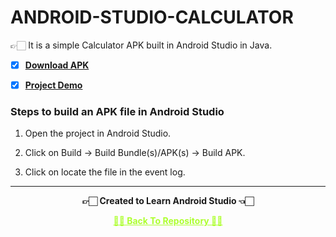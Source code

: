# ANDROID-STUDIO-CALCULATOR
 👉🏻 It is a simple Calculator APK built in Android Studio in Java.

 - [X] **[Download APK](https://github.com/Amey-Thakur/ANDROID-STUDIO-CALCULATOR/blob/main/Calculator.apk?raw=true)**

 - [X] **[Project Demo](https://www.youtube.com/watch?v=g0uc8xAfdFk)**
 
### Steps to build an APK file in Android Studio
1. Open the project in Android Studio.

2. Click on Build -> Build Bundle(s)/APK(s) -> Build APK.

3. Click on locate the file in the event log.

---

<p align="center"> <b> 👉🏻 Created to Learn Android Studio  👈🏻 <b> </p>
 
<p align="center"><a href='https://github.com/Amey-Thakur/ANDROID-STUDIO-CALCULATOR', style='color: greenyellow;'> ✌🏻 Back To Repository ✌🏻</p>
